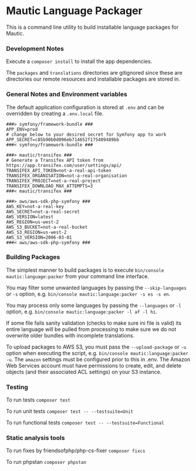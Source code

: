 Mautic Language Packager
====================

This is a command line utility to build installable language packages for Mautic.

### Development Notes

Execute a `composer install` to install the app dependencies.

The `packages` and `translations` directories are gitignored since these are directories our remote resources and installable packages are stored in.

### General Notes and Environment variables

The default application configuration is stored at `.env` and can be overridden by creating a `.env.local` file.

```dotenv
###> symfony/framework-bundle ###
APP_ENV=prod
# change below to your desired secret for Symfony app to work
APP_SECRET=c85b90b0d096eb714652f175409489bb
###< symfony/framework-bundle ###
```

```dotenv
###> mautic/transifex ### 
# Generate a Transifex API token from https://app.transifex.com/user/settings/api/
TRANSIFEX_API_TOKEN=not-a-real-api-token
TRANSIFEX_ORGANISATION=not-a-real-organisation
TRANSIFEX_PROJECT=not-a-real-project
TRANSIFEX_DOWNLOAD_MAX_ATTEMPTS=3
###< mautic/transifex ###
```

```dotenv
###> aws/aws-sdk-php-symfony ###
AWS_KEY=not-a-real-key
AWS_SECRET=not-a-real-secret
AWS_VERSION=latest
AWS_REGION=us-west-2
AWS_S3_BUCKET=not-a-real-bucket
AWS_S3_REGION=us-west-2
AWS_S3_VERSION=2006-03-01
###< aws/aws-sdk-php-symfony ###
```

### Building Packages

The simplest manner to build packages is to execute `bin/console mautic:language:packer` from your command line interface.

You may filter some unwanted languages by passing the `--skip-languages` or `-s` option, e.g. `bin/console mautic:language:packer -s es -s en`.

You may process only some languages by passing the `--languages` or `-l` option, e.g. `bin/console mautic:language:packer -l af -l hi`.

If some file fails sanity validation (checks to make sure ini file is valid) its entire language will be pulled from processing to make sure we do not overwrite older bundles with incomplete translations.

To upload packages to AWS S3, you must pass the `--upload-package` or `-u` option when executing the script, e.g. `bin/console mautic:language:packer -u`.  The `amazon` settings must be configured prior to this in .env. The Amazon Web Services account must have permissions to create, edit, and delete objects (and their associated ACL settings) on your S3 instance.

### Testing

To run tests `composer test`

To run unit tests `composer test -- --testsuite=Unit`

To run functional tests `composer test -- --testsuite=Functional`

### Static analysis tools

To run fixes by friendsofphp/php-cs-fixer `composer fixcs`

To run phpstan `composer phpstan`

